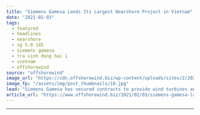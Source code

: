 ```yaml
---
title: "Siemens Gamesa Lands Its Largest Nearshore Project in Vietnam"
date: "2021-02-03"
tags: 
  - featured
  - headlines
  - nearshore
  - sg 5.0 145
  - siemens gamesa
  - tra vinh dong hai 1
  - vietnam
  - offshorewind
source: "offshorewind"
image_url: "https://cdn.offshorewind.biz/wp-content/uploads/sites/2/2021/02/03111008/Siemens-Gamesa-Lands-Its-Largest-Nearshore-Project-in-Vietnam.jpg"
image_fp: "/assets/img/post_thumbnails/18.jpg"
lead: "Siemens Gamesa has secured contracts to provide wind turbines and operations &#38; maintenance services"
article_url: "https://www.offshorewind.biz/2021/02/03/siemens-gamesa-lands-its-largest-nearshore-project-in-vietnam/"
---
```


---
